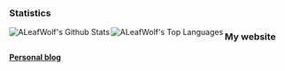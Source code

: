 ### Statistics
<img align="left" alt="ALeafWolf's Github Stats" src="https://github-readme-stats.aleafwolf.vercel.app/api?username=ALeafWolf&count_private=true&hide=prs,issues&show_icons=true&theme=material-palenight" />
<img align="left" alt="ALeafWolf's Top Languages" src="https://github-readme-stats.aleafwolf.vercel.app/api/top-langs/?username=ALeafWolf&theme=material-palenight&layout=compact" />

### My website

#### [Personal blog](aleafwolf.github.io)

<!--
**ALeafWolf/ALeafWolf** is a ✨ _special_ ✨ repository because its `README.md` (this file) appears on your GitHub profile.

Here are some ideas to get you started:

- 🔭 I’m currently working on ...
- 🌱 I’m currently learning ...
- 👯 I’m looking to collaborate on ...
- 🤔 I’m looking for help with ...
- 💬 Ask me about ...
- 📫 How to reach me: ...
- 😄 Pronouns: ...
- ⚡ Fun fact: ...
-->
